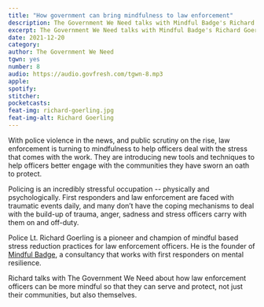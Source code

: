 ```yaml
---
title: "How government can bring mindfulness to law enforcement"
description: The Government We Need talks with Mindful Badge's Richard Goerling about mindful policing.
excerpt: The Government We Need talks with Mindful Badge's Richard Goerling about mindful policing.
date: 2021-12-20
category:
author: The Government We Need
tgwn: yes
number: 8
audio: https://audio.govfresh.com/tgwn-8.mp3
apple: 
spotify: 
stitcher: 
pocketcasts: 
feat-img: richard-goerling.jpg
feat-img-alt: Richard Goerling
---
```


With police violence in the news, and public scrutiny on the rise, law enforcement is turning to mindfulness to help officers deal with the stress that comes with the work. They are introducing new tools and techniques to help officers better engage with the communities they have sworn an oath to protect.

Policing is an incredibly stressful occupation -- physically and psychologically. First responders and law enforcement are faced with traumatic events daily, and many don’t have the coping mechanisms to deal with the build-up of trauma, anger, sadness and stress officers carry with them on and off-duty.

Police Lt. Richard Goerling is a pioneer and champion of mindful based stress reduction practices for law enforcement officers. He is the founder of [Mindful Badge](http://www.mindfulbadge.com/), a consultancy that works with first responders on mental resilience.

Richard talks with The Government We Need about how law enforcement officers can be more mindful so that they can serve and protect, not just their communities, but also themselves.